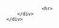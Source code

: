 <section class="no-padding" id="conclusion">
         <aside class="light">
      <div class="container text-center">
          <div class="call-to-action">
                   <br> <br> <br>
         
                   <hr>
          </div>
      </div>
  </aside>

</section>
